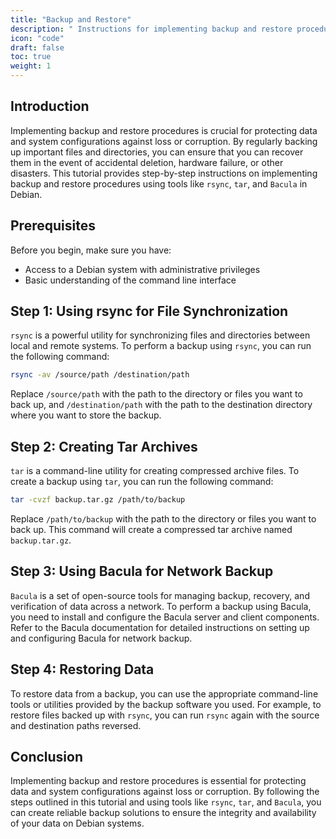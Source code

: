```yaml
---
title: "Backup and Restore"
description: " Instructions for implementing backup and restore procedures to protect data and system configurations, using tools like rsync, tar, and Bacula."
icon: "code"
draft: false
toc: true
weight: 1
---
```


## Introduction

Implementing backup and restore procedures is crucial for protecting data and system configurations against loss or corruption. By regularly backing up important files and directories, you can ensure that you can recover them in the event of accidental deletion, hardware failure, or other disasters. This tutorial provides step-by-step instructions on implementing backup and restore procedures using tools like `rsync`, `tar`, and `Bacula` in Debian.

## Prerequisites

Before you begin, make sure you have:

- Access to a Debian system with administrative privileges
- Basic understanding of the command line interface

## Step 1: Using rsync for File Synchronization

`rsync` is a powerful utility for synchronizing files and directories between local and remote systems. To perform a backup using `rsync`, you can run the following command:

```bash
rsync -av /source/path /destination/path
```

Replace `/source/path` with the path to the directory or files you want to back up, and `/destination/path` with the path to the destination directory where you want to store the backup.

## Step 2: Creating Tar Archives

`tar` is a command-line utility for creating compressed archive files. To create a backup using `tar`, you can run the following command:

```bash
tar -cvzf backup.tar.gz /path/to/backup
```

Replace `/path/to/backup` with the path to the directory or files you want to back up. This command will create a compressed tar archive named `backup.tar.gz`.

## Step 3: Using Bacula for Network Backup

`Bacula` is a set of open-source tools for managing backup, recovery, and verification of data across a network. To perform a backup using Bacula, you need to install and configure the Bacula server and client components. Refer to the Bacula documentation for detailed instructions on setting up and configuring Bacula for network backup.

## Step 4: Restoring Data

To restore data from a backup, you can use the appropriate command-line tools or utilities provided by the backup software you used. For example, to restore files backed up with `rsync`, you can run `rsync` again with the source and destination paths reversed.

## Conclusion

Implementing backup and restore procedures is essential for protecting data and system configurations against loss or corruption. By following the steps outlined in this tutorial and using tools like `rsync`, `tar`, and `Bacula`, you can create reliable backup solutions to ensure the integrity and availability of your data on Debian systems.
